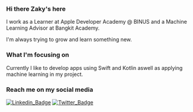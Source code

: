 ### Hi there Zaky's here

I work as a Learner at Apple Developer Academy @ BINUS and a Machine Learning Advisor at Bangkit Academy.

I'm always trying to grow and learn something new.

### What I'm focusing on

Currently I like to develop apps using Swift and Kotlin aswell as applying machine learning in my project.

### Reach me on my social media

[![Linkedin_Badge](https://img.shields.io/badge/-Linkedin-blue?style=flat-square&logo=Linkedin&logoColor=white&link=https://www.linkedin.com/in/harshkumarkhatri/)](https://www.linkedin.com/in/ahmadzakyw/)  [![Twitter_Badge](https://img.shields.io/badge/-Twitter-lca0f1?style-flat-square&labelColor=lca0f1&logo=twitter&logoColor=white&link=https://twitter.com/zwisnumurti)](https://twitter.com/zwisnumurti)
